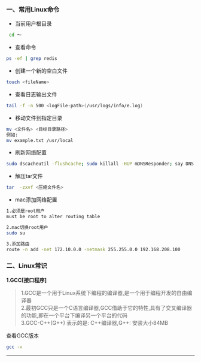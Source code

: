 ### 一、常用Linux命令

- 当前用户根目录
```bash
 cd ～
```
- 查看命令
```bash
ps -ef | grep redis
```
- 创建一个新的空白文件
```bash
touch <fileName>
```
- 查看日志输出文件
```bash
tail -f -n 500 <logFile-path>(/usr/logs/info/e.log)
```
- 移动文件到指定目录
```bash
mv <文件名> <目标目录路径>
例如:
mv example.txt /usr/local
```
- 刷新网络配置
```bash
sudo dscacheutil -flushcache; sudo killall -HUP mDNSResponder; say DNS cache flushed
```
- 解压tar文件
```bash
tar  -zxvf <压缩文件名>
```
- mac添加网络配置
```bash
1.必须是root用户
must be root to alter routing table

2.mac切换root用户
sudo su

3.添加路由
route -n add -net 172.10.0.0 -netmask 255.255.0.0 192.168.208.100
```

### 二、Linux常识

**1.GCC[接口程序]**

>1.GCC是一个用于Linux系统下编程的编译器,是一个用于编程开发的自由编译器<br>
>2.最初GCC只是一个C语言编译器,GCC借助于它的特性,具有了交叉编译器的功能,即在一个平台下编译另一个平台的代码<br>
>3.GCC-C++(G++) 表示的是: C++编译器,G++: 安装大小84MB

查看GCC版本
```bash
gcc -v
```
------